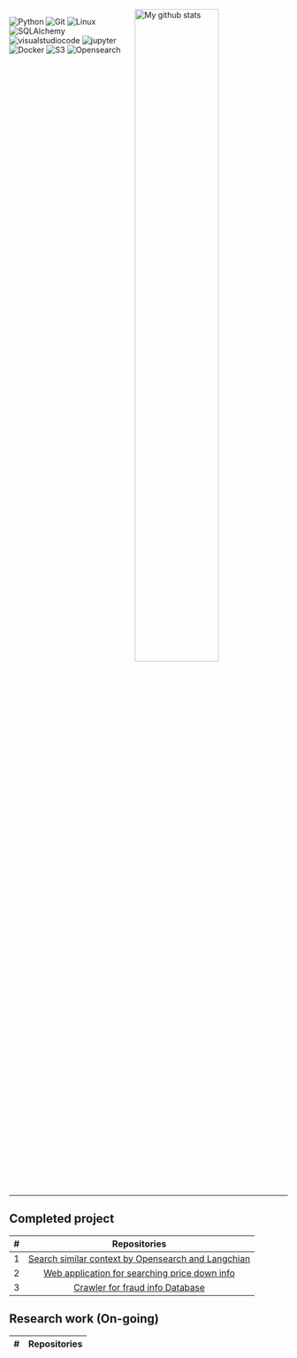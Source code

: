 <img width="55%" align="right" alt="My github stats" src="https://github-readme-stats-sigma-five.vercel.app/api?username=944750720&show_icons=true&hide_border=true"/>

![Python](https://img.shields.io/badge/Python-yellow?logo=Python)
![Git](https://img.shields.io/badge/Git-white?logo=Git)
![Linux](https://img.shields.io/badge/Linux-blue?logo=Linux)
![SQLAlchemy](https://img.shields.io/badge/SQLAlchemy-red?logo=SQLAlchemy)
![visualstudiocode](https://img.shields.io/badge/VSCode-blue?logo=visualstudiocode)
![jupyter](https://img.shields.io/badge/Jupyter-white?logo=jupyter)
![Docker](https://img.shields.io/badge/docker-blue?logo=Docker)
![S3](https://img.shields.io/badge/AmazonS3-orange?logo=AmazonS3)
![Opensearch](https://img.shields.io/badge/Opensearch-blue?logo=Opensearch)


<hr width="100%">

## Completed project

| # |                                                              Repositories                                                              |
| :-: | :------------------------------------------------------------------------------------------------------------------------------------: |
| 1 | [Search similar context by Opensearch and Langchian](https://github.com/944750720/Search_similar_context_by_Opensearch_and_Langchian/tree/main) |
| 2 | [Web application for searching price down info](https://github.com/944750720/intern) |
| 3 | [Crawler for fraud info Database](https://github.com/944750720/crawler-for-fraud-info-database) |

##  Research work (On-going)
| # |                                                              Repositories                                                              |
| :-: | :------------------------------------------------------------------------------------------------------------------------------------: |
